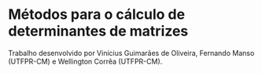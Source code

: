 # Métodos para o cálculo de determinantes de matrizes
<p>Trabalho desenvolvido por Vinícius Guimarães de Oliveira, Fernando Manso (UTFPR-CM) e Wellington Corrêa (UTFPR-CM).</p>
